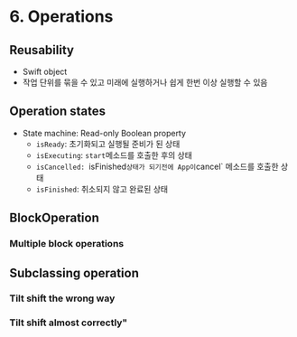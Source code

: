 # 6. Operations

## Reusability
* Swift object
* 작업 단위를 묶을 수 있고 미래에 실행하거나 쉽게 한번 이상 실행할 수 있음

## Operation states
* State machine: Read-only Boolean property
	* `isReady`: 초기화되고 실행될 준비가 된 상태
	* `isExecuting`: `start`메소드를 호출한 후의 상태
	* `isCancelled: `isFinished` 상태가 되기전에 App이 `cancel` 메소드를 호출한 상태
	* `isFinished`:  취소되지 않고 완료된 상태

## BlockOperation
### Multiple block operations


## Subclassing operation
### Tilt shift the wrong way
### Tilt shift almost correctly"